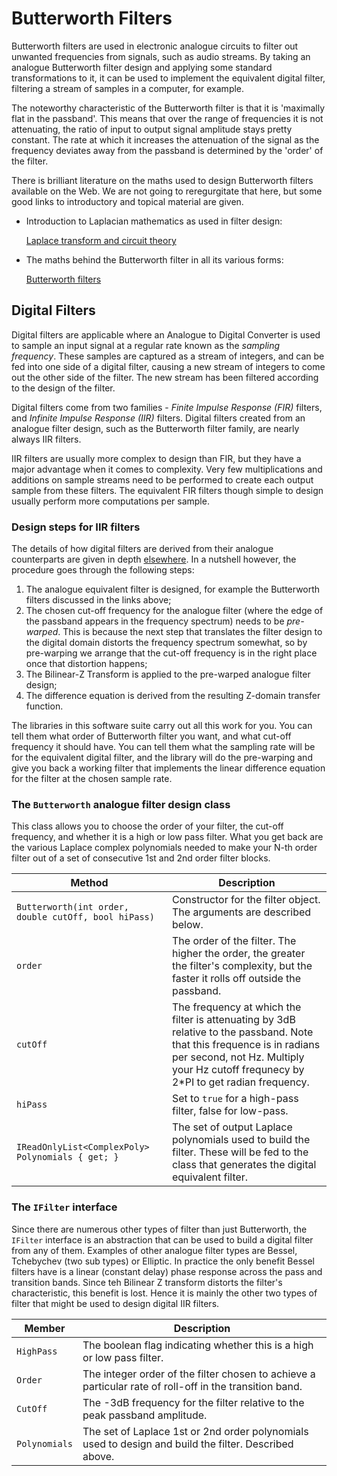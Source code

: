# Butterworth Filters

Butterworth filters are used in electronic analogue circuits to filter out unwanted frequencies from signals, such as audio streams. By taking an analogue Butterworth filter design and applying some standard transformations to it, it can be used to implement the equivalent digital filter, filtering a stream of samples in a computer, for example.

The noteworthy characteristic of the Butterworth filter is that it is 'maximally flat in the passband'. This means that over the range of frequencies it is not attenuating, the ratio of
input to output signal amplitude stays pretty constant. The rate at which it increases the
attenuation of the signal as the frequency deviates away from the passband is determined by
the 'order' of the filter. 

There is brilliant literature on the maths used to design Butterworth filters available on the Web. We are not going to reregurgitate that here, but some good links to introductory and topical material are given.

- Introduction to Laplacian mathematics as used in filter design:

  [Laplace transform and circuit theory](https://en.wikibooks.org/wiki/Circuit_Theory/Laplace_Transform)

- The maths behind the Butterworth filter in all its various forms:

  [Butterworth filters](https://www.electronicshub.org/butterworth-filter/)

## Digital Filters

Digital filters are applicable where an Analogue to Digital Converter is used to sample an input
signal at a regular rate known as the *sampling frequency*. These samples are captured as a stream of integers, and can be fed into one side of a digital filter, causing a new stream of
integers to come out the other side of the filter. The new stream has been filtered according to the design of the filter.

Digital filters come from two families - *Finite Impulse Response (FIR)* filters, 
and *Infinite Impulse Response (IIR)* filters. Digital filters created from an analogue filter
design, such as the Butterworth filter family, are nearly always IIR filters.

IIR filters are usually more complex to design than FIR, but they have a major advantage when
it comes to complexity. Very few multiplications and additions on sample streams need to be
performed to create each output sample from these filters. The equivalent FIR filters though
simple to design usually perform more computations per sample.

### Design steps for IIR filters

The details of how digital filters are derived from their analogue counterparts are given in depth [elsewhere](https://www.earlevel.com/main/2003/03/02/the-bilinear-z-transform/). In a nutshell however, the procedure goes through the following steps:

1. The analogue equivalent filter is designed, for example the Butterworth filters discussed in the links above;
2. The chosen cut-off frequency for the analogue filter (where the edge of the passband appears in the frequency spectrum) needs to be *pre-warped*. This is because the next step that translates the filter design to the digital domain distorts the frequency spectrum somewhat, so by pre-warping we arrange that the cut-off frequency is in the right place once that distortion happens;
3. The Bilinear-Z Transform is applied to the pre-warped analogue filter design;
4. The difference equation is derived from the resulting Z-domain transfer function.

The libraries in this software suite carry out all this work for you. You can tell them what order of Butterworth filter you want, and what cut-off frequency it should have. You can tell them what the sampling rate will be for the equivalent digital filter, and the library will do the pre-warping and give you back a working filter that implements the linear difference equation for the filter at the chosen sample rate.

### The `Butterworth` analogue filter design class

This class allows you to choose the order of your filter, the cut-off frequency, and whether it is a high or low pass filter. What you get back are the various Laplace complex polynomials needed to make your N-th order filter out of a set of consecutive 1st and 2nd order filter blocks.

| Method | Description |
| --- | --- |
| `Butterworth(int order, double cutOff, bool hiPass)` | Constructor for the filter object. The arguments are described below. |
| `order` | The order of the filter. The higher the order, the greater the filter's complexity, but the faster it rolls off outside the passband. |
| `cutOff` | The frequency at which the filter is attenuating by 3dB relative to the passband. Note that this frequence is in radians per second, not Hz. Multiply your Hz cutoff frequnecy by 2*PI to get radian frequency. |
| `hiPass`| Set to `true` for a high-pass filter, false for low-pass. |
| `IReadOnlyList<ComplexPoly> Polynomials { get; }` | The set of output Laplace polynomials used to build the filter. These will be fed to the class that generates the digital equivalent filter. |

### The `IFilter` interface

Since there are numerous other types of filter than just Butterworth, the `IFilter` interface is an abstraction that can be used to build a digital filter from any of them. Examples of other analogue filter types are Bessel, Tchebychev (two sub types) or Elliptic. In practice
the only benefit Bessel filters have is a linear (constant delay) phase response across the pass and transition bands. Since teh Bilinear Z transform distorts the filter's characteristic,
this benefit is lost. Hence it is mainly the other two types of filter that might be used
to design digital IIR filters.

| Member | Description |
| --- | --- |
| `HighPass` | The boolean flag indicating whether this is a high or low pass filter.|
| `Order` | The integer order of the filter chosen to achieve a particular rate of roll-off in the transition band. |
| `CutOff` | The -3dB frequency for the filter relative to the peak passband amplitude. |
| `Polynomials` | The set of Laplace 1st or 2nd order polynomials used to design and build the filter. Described above. |
